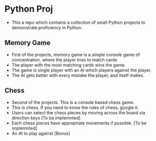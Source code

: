 # Python Proj 
  * This a repo which contains a collection of small Python projects to demonstrate proficiency in Python.

## Memory Game
  * First of the projects, memory game is a simple console game of concentration, where the player tries to match cards
  * The player with the most matching cards wins the game.
  * The game is single player with an AI which players against the player. 
  * The AI gets better with every mistake the player, and itself makes. 

## Chess
  * Second of the projects. This is a console based chess game.
  * This is chess. If you need to know the rules of chess, google it.
  * Users can select the chess pieces by moving across the board via direction keys [To be implemnted]
  * Each chess pieces have appropriate movements if possible. [To be implemnted]
  * An AI to play against [Bonus] 

